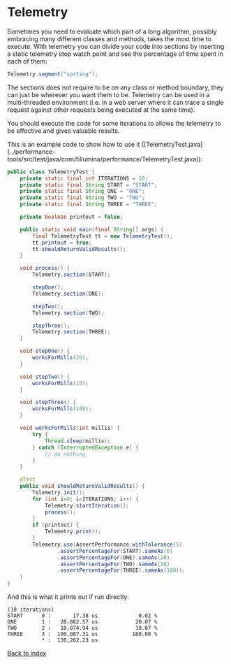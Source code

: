 # Telemetry

Sometimes you need to evaluate which part of a long algorithm, possibly
embracing many different classes and methods, takes the most
time to execute. With telemetry you can divide your code into sections by
inserting a static telemetry stop watch point and see the percentage of
time spent in each of them:
```java
Telemetry.segment("sorting");
```
The sections does not require to be on any class or method boundary, they can
just be wherever you want them to be.
Telemetry can be used in a multi-threaded environment (i.e. in a web server
where it can trace a single request against other requests being executed
at the same time).

You should execute the code for some iterations to allows the telemetry to be
effective and gives valuable results.

This is an example code to show how to use it
([TelemetryTest.java]
(../performance-tools/src/test/java/com/fillumina/performance/TelemetryTest.java)):

```java
public class TelemetryTest {
    private static final int ITERATIONS = 10;
    private static final String START = "START";
    private static final String ONE = "ONE";
    private static final String TWO = "TWO";
    private static final String THREE = "THREE";

    private boolean printout = false;

    public static void main(final String[] args) {
        final TelemetryTest tt = new TelemetryTest();
        tt.printout = true;
        tt.shouldReturnValidResults();
    }

    void process() {
        Telemetry.section(START);

        stepOne();
        Telemetry.section(ONE);

        stepTwo();
        Telemetry.section(TWO);

        stepThree();
        Telemetry.section(THREE);
    }

    void stepOne() {
        worksForMills(20);
    }

    void stepTwo() {
        worksForMills(10);
    }

    void stepThree() {
        worksForMills(100);
    }

    void worksForMills(int millis) {
        try {
            Thread.sleep(millis);
        } catch (InterruptedException e) {
            // do nothing
        }
    }

    @Test
    public void shouldReturnValidResults() {
        Telemetry.init();
        for (int i=0; i<ITERATIONS; i++) {
            Telemetry.startIteration();
            process();
        }
        if (printout) {
            Telemetry.print();
        }
        Telemetry.use(AssertPerformance.withTolerance(5)
                .assertPercentageFor(START).sameAs(0)
                .assertPercentageFor(ONE).sameAs(20)
                .assertPercentageFor(TWO).sameAs(10)
                .assertPercentageFor(THREE).sameAs(100));
    }
}
```

And this is what it prints out if run directly:

```
(10 iterations)
START	   0 :	     17.38 us		      0.02 %
ONE  	   1 :	 20,082.57 us		     20.07 %
TWO  	   2 :	 10,074.94 us		     10.07 %
THREE	   3 :	100,087.31 us		    100.00 %
     	   * :	130,262.23 us
```

[Back to index](documentation_index.md)